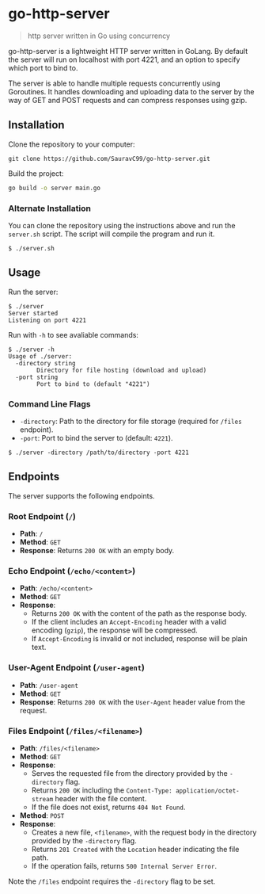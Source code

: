 # go-http-server

> http server written in Go using concurrency

go-http-server is a lightweight HTTP server written in GoLang. By default the server will run on localhost with port 4221, and an option to specify which port to bind to.

The server is able to handle multiple requests concurrently using Goroutines. It handles downloading and uploading data to the server by the way of GET and POST requests and can compress responses using gzip.


## Installation
Clone the repository to your computer:
```
git clone https://github.com/SauravC99/go-http-server.git
```

Build the project:
```bash
go build -o server main.go
```

### Alternate Installation

You can clone the repository using the instructions above and run the `server.sh` script. The script will compile the program and run it.
```console
$ ./server.sh
```


## Usage
Run the server:
```console
$ ./server
Server started
Listening on port 4221
```

Run with `-h` to see avaliable commands:
```console
$ ./server -h
Usage of ./server:
  -directory string
        Directory for file hosting (download and upload)
  -port string
        Port to bind to (default "4221")
```


### Command Line Flags
- `-directory`: Path to the directory for file storage (required for `/files` endpoint).
- `-port`: Port to bind the server to (default: `4221`).

```console
$ ./server -directory /path/to/directory -port 4221
```


## Endpoints
The server supports the following endpoints.

### Root Endpoint (`/`)
- **Path**: `/`
- **Method**: `GET`
- **Response**: Returns `200 OK` with an empty body.

### Echo Endpoint (`/echo/<content>`)
- **Path**: `/echo/<content>`
- **Method**: `GET`
- **Response**:
  - Returns `200 OK` with the content of the path as the response body.
  - If the client includes an `Accept-Encoding` header with a valid encoding (`gzip`), the response will be compressed.
  - If `Accept-Encoding` is invalid or not included, response will be plain text.

### User-Agent Endpoint (`/user-agent`)
- **Path**: `/user-agent`
- **Method**: `GET`
- **Response**: Returns `200 OK` with the `User-Agent` header value from the request.

### Files Endpoint (`/files/<filename>`)
- **Path**: `/files/<filename>`
- **Method**: `GET`
- **Response**:
  - Serves the requested file from the directory provided by the `-directory` flag.
  - Returns `200 OK` including the `Content-Type: application/octet-stream` header with the file content.
  - If the file does not exist, returns `404 Not Found`.
- **Method**: `POST`
- **Response**:
  - Creates a new file, `<filename>`, with the request body in the directory provided by the `-directory` flag.
  - Returns `201 Created` with the `Location` header indicating the file path.
  - If the operation fails, returns `500 Internal Server Error`.

Note the `/files` endpoint requires the `-directory` flag to be set.

